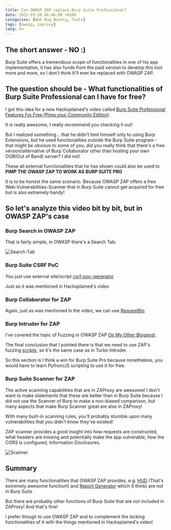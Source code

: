 ```yaml
---
title: Can OWASP ZAP replace Burp Suite Professional?
date: 2021-03-28 06:46:00 +0100
categories: [Web Bug Bounty, Tools]
tags: [owasp, zaproxy]
lang: en
---
```


## The short answer - NO :)

Burp Suite offers a tremendous scope of functionalities in one of his app implementation, it has also funds from the paid version to develop this tool more and more, so I don't think It'll ever be replaced with OWASP ZAP.

## The question should be - What functionalities of Burp Suite Professional can I have for free?

I got this idea for a new Hacksplained's video called [Burp Suite Professional Features For Free (Pimp your Community Edition)](https://www.youtube.com/watch?v=FMGa6xBzNck)

It is really awesome, I really recommend you checking it out!

But I realized something... that he didn't limit himself only to using Burp Extensions, but he used functionalities outside the Burp Suite program - that might be obvious to some of you, did you really think that there's a free version/alternative of Burp Collaborator other than hosting your own OOB(Out of Band) server? I did not!

These all external functionalities that he has shown could also be used to **PIMP THE OWASP ZAP TO WORK AS BURP SUITE PRO**

It is to be honest the same scenario. Because OWASP ZAP offers a free Web-Vulnerabilities-Scanner that in Burp Suite cannot get acquired for free but is also extremely handy!

## So let's analyze this video bit by bit, but in OWASP ZAP's case

### Burp Search in OWASP ZAP

That is fairly simple, in OWASP there's a Search Tab:

![Search-Tab](https://imgur.com/BDM2ySH.png)

### Burp Suite CSRF PoC

You just use external site/script [csrf-poc-generator](https://github.com/merttasci/csrf-poc-generator)

Just as it was mentioned in Hacksplained's video

### Burp Collaborator for ZAP

Again, just as was mentioned in the video, we can use [RequestBin](https://requestbin.net/)

### Burp Intruder for ZAP

I've covered the topic of Fuzzing in OWASP ZAP [On My Other Blogpost](https://cloufish.github.io/blog/posts/OWASP-ZAP-as-a-great-fuzzing-tool/).

The final conclusion that I pointed there is that we need to use ZAP's fuzzing [scripts](https://github.com/zaproxy/community-scripts/tree/master/httpfuzzerprocessor), so it's the same case as in Turbo Intruder.

So this section is I think a win for Burp Suite Pro because nonetheless, you would have to learn Python/JS scripting to use it for free.

### Burp Suite Scanner for ZAP

The active scanning capabilities that are in ZAProxy are awesome! I don't want to make statements that these are better than in Burp Suite because I did not use the Scanner of Burp to make a non-biased comparison, but many aspects that make Burp Scanner great are also in ZAProxy!

With many built-in scanning rules, you'll probably stumble upon many vulnerabilities that you didn't know they've existed!

ZAP scanner provides a good insight into how requests are constructed, what headers are missing and potentially make the app vulnerable, how the CORS is configured, Information Disclosures.

![Scanner](https://imgur.com/cb3UeXU.png)

## Summary

There are many functionalities that OWASP ZAP provides, e.g. [HUD](https://www.youtube.com/watch?v=7WL-emt5PDc) (That's extremely awesome function!) and [Report Generator](https://www.youtube.com/watch?v=kD540gUWJ3I) which (I think) are not in Burp Suite

But there are probably other functions of Burp Suite that are not included in ZAProxy! And that's fine!

I prefer though to use OWASP ZAP and to complement the lacking functionalities of it with the things mentioned in Hacksplained's video!
